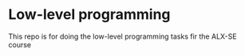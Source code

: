 # Low-level programming 
This repo is for doing the low-level programming tasks fir the ALX-SE course
